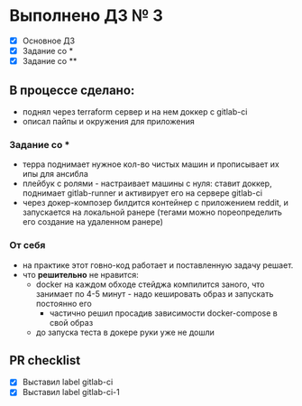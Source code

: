 # Выполнено ДЗ № 3
 - [X] Основное ДЗ
 - [X] Задание со *
 - [X] Задание со **

## В процессе сделано:
  - поднял через terraform сервер и на нем доккер с gitlab-ci
  - описал пайпы и окружения для приложения

### Задание со *
  - терра поднимает нужное кол-во чистых машин и прописывает их ипы для ансибла
  - плейбук с ролями - настраивает машины с нуля: ставит доккер, поднимает gitlab-runner и активирует его на сервере gitlab-ci
  - через докер-композер билдится контейнер с приложением reddit, и запускается на локальной ранере (тегами можно пореопределить его создание на удаленном ранере)

### От себя
  - на практике этот говно-код работает и поставленную задачу решает.
  - что **решительно** не нравится:
    - docker на каждом обходе стейджа компилится заного, что занимает по 4-5 минут - надо кешировать образ и запускать постоянно его
      - частично решил просадив зависимости docker-compose в свой образ
    - до запуска теста в докере руки уже не дошли

## PR checklist
  - [X] Выставил label gitlab-ci
  - [X] Выставил label gitlab-ci-1
